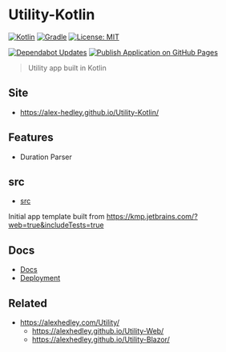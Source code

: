 # Utility-Kotlin

<!-- [![Java](https://img.shields.io/badge/java-%23ED8B00.svg?style=for-the-badge&logo=OpenJDK&logoColor=white)](https://www.java.com/en/) -->
[![Kotlin](https://img.shields.io/badge/Kotlin-7F52FF?style=for-the-badge&logo=kotlin&logoColor=white)](https://kotlinlang.org)
[![Gradle](https://img.shields.io/badge/gradle-02303A?style=for-the-badge&logo=gradle&logoColor=white)](https://gradle.org)
[![License: MIT](https://img.shields.io/badge/License-MIT-lightgrey.svg?style=for-the-badge)](https://opensource.org/licenses/MIT)

[![Dependabot Updates](https://github.com/alex-hedley/Utility-Kotlin/actions/workflows/dependabot/dependabot-updates/badge.svg)](https://github.com/alex-hedley/Utility-Kotlin/actions/workflows/dependabot/dependabot-updates)
[![Publish Application on GitHub Pages](https://github.com/alex-hedley/Utility-Kotlin/actions/workflows/ci.yml/badge.svg)](https://github.com/alex-hedley/Utility-Kotlin/actions/workflows/ci.yml)

> Utility app built in Kotlin

## Site

- https://alex-hedley.github.io/Utility-Kotlin/

## Features

- Duration Parser
<!-- - HTML Encode/Decode #8 -->
<!-- - URL Encode #9 -->
<!-- - HEX to RGB #10 -->
<!-- - SQL Builder (IN Clause) #11 -->
<!-- - Guid #12 -->
<!-- - JSON Pretty #13 -->
<!-- - XML Pretty #14 -->
<!-- - SQL Formatter #15 -->
  <!-- - SQL LIKE -->
  <!-- - SQL IN - Filter Duplicates -->
<!-- - Remove whitespace #16 -->
<!-- - String Convert #17 -->
<!-- - Diff #18 -->
<!-- - Binary #19 -->
<!-- - Epoch Converter #20 -->
<!-- - Ascii Checker #21 -->
<!-- - kb - mb - gb converter #22 -->
<!-- - time converter #23 -->
<!-- - MD5 #24 -->
<!-- - Hidden Character Finder #25 -->
<!-- - Luhn Checker #26 -->
<!-- - Unicode #27 -->

## src

- [src](src/README.md)

Initial app template built from https://kmp.jetbrains.com/?web=true&includeTests=true

## Docs

- [Docs](docs/README.md)
- [Deployment](docs/DEPLOYMENT.md)

## Related

- https://alexhedley.com/Utility/
  - https://alexhedley.github.io/Utility-Web/
  - https://alexhedley.github.io/Utility-Blazor/

